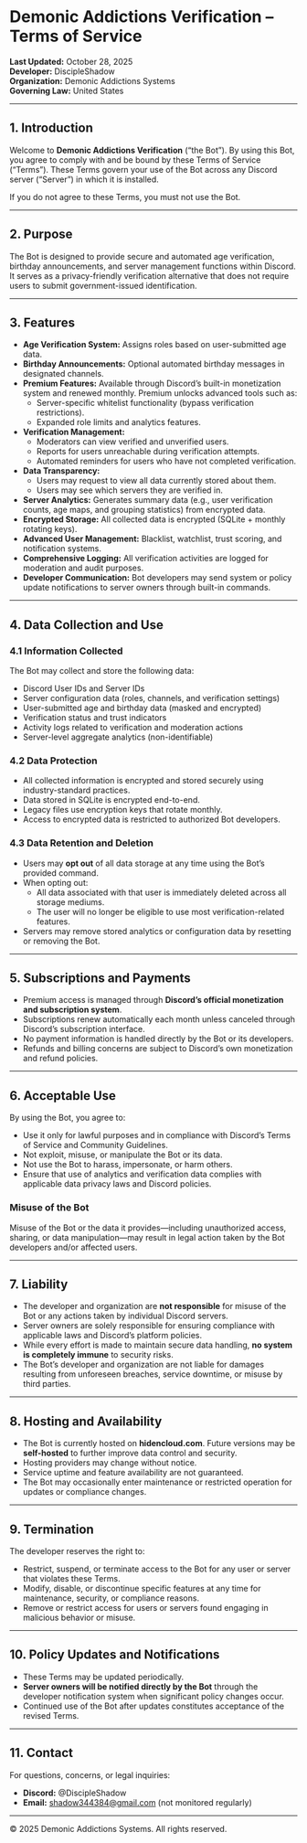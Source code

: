 # Demonic Addictions Verification – Terms of Service

**Last Updated:** October 28, 2025  
**Developer:** DiscipleShadow  
**Organization:** Demonic Addictions Systems  
**Governing Law:** United States  

---

## 1. Introduction
Welcome to **Demonic Addictions Verification** (“the Bot”). By using this Bot, you agree to comply with and be bound by these Terms of Service (“Terms”). These Terms govern your use of the Bot across any Discord server (“Server”) in which it is installed.

If you do not agree to these Terms, you must not use the Bot.

---

## 2. Purpose
The Bot is designed to provide secure and automated age verification, birthday announcements, and server management functions within Discord. It serves as a privacy-friendly verification alternative that does not require users to submit government-issued identification.

---

## 3. Features
- **Age Verification System:** Assigns roles based on user-submitted age data.  
- **Birthday Announcements:** Optional automated birthday messages in designated channels.  
- **Premium Features:** Available through Discord’s built-in monetization system and renewed monthly. Premium unlocks advanced tools such as:  
  - Server-specific whitelist functionality (bypass verification restrictions).  
  - Expanded role limits and analytics features.  
- **Verification Management:**  
  - Moderators can view verified and unverified users.  
  - Reports for users unreachable during verification attempts.  
  - Automated reminders for users who have not completed verification.  
- **Data Transparency:**  
  - Users may request to view all data currently stored about them.  
  - Users may see which servers they are verified in.  
- **Server Analytics:** Generates summary data (e.g., user verification counts, age maps, and grouping statistics) from encrypted data.  
- **Encrypted Storage:** All collected data is encrypted (SQLite + monthly rotating keys).  
- **Advanced User Management:** Blacklist, watchlist, trust scoring, and notification systems.  
- **Comprehensive Logging:** All verification activities are logged for moderation and audit purposes.  
- **Developer Communication:** Bot developers may send system or policy update notifications to server owners through built-in commands.  

---

## 4. Data Collection and Use
### 4.1 Information Collected
The Bot may collect and store the following data:
- Discord User IDs and Server IDs  
- Server configuration data (roles, channels, and verification settings)  
- User-submitted age and birthday data (masked and encrypted)  
- Verification status and trust indicators  
- Activity logs related to verification and moderation actions  
- Server-level aggregate analytics (non-identifiable)  

### 4.2 Data Protection
- All collected information is encrypted and stored securely using industry-standard practices.  
- Data stored in SQLite is encrypted end-to-end.  
- Legacy files use encryption keys that rotate monthly.  
- Access to encrypted data is restricted to authorized Bot developers.  

### 4.3 Data Retention and Deletion
- Users may **opt out** of all data storage at any time using the Bot’s provided command.  
- When opting out:
  - All data associated with that user is immediately deleted across all storage mediums.  
  - The user will no longer be eligible to use most verification-related features.  
- Servers may remove stored analytics or configuration data by resetting or removing the Bot.  

---

## 5. Subscriptions and Payments
- Premium access is managed through **Discord’s official monetization and subscription system**.  
- Subscriptions renew automatically each month unless canceled through Discord’s subscription interface.  
- No payment information is handled directly by the Bot or its developers.  
- Refunds and billing concerns are subject to Discord’s own monetization and refund policies.  

---

## 6. Acceptable Use
By using the Bot, you agree to:
- Use it only for lawful purposes and in compliance with Discord’s Terms of Service and Community Guidelines.  
- Not exploit, misuse, or manipulate the Bot or its data.  
- Not use the Bot to harass, impersonate, or harm others.  
- Ensure that use of analytics and verification data complies with applicable data privacy laws and Discord policies.  

### Misuse of the Bot
Misuse of the Bot or the data it provides—including unauthorized access, sharing, or data manipulation—may result in legal action taken by the Bot developers and/or affected users.

---

## 7. Liability
- The developer and organization are **not responsible** for misuse of the Bot or any actions taken by individual Discord servers.  
- Server owners are solely responsible for ensuring compliance with applicable laws and Discord’s platform policies.  
- While every effort is made to maintain secure data handling, **no system is completely immune** to security risks.  
- The Bot’s developer and organization are not liable for damages resulting from unforeseen breaches, service downtime, or misuse by third parties.  

---

## 8. Hosting and Availability
- The Bot is currently hosted on **hidencloud.com**. Future versions may be **self-hosted** to further improve data control and security.  
- Hosting providers may change without notice.  
- Service uptime and feature availability are not guaranteed.  
- The Bot may occasionally enter maintenance or restricted operation for updates or compliance changes.  

---

## 9. Termination
The developer reserves the right to:
- Restrict, suspend, or terminate access to the Bot for any user or server that violates these Terms.  
- Modify, disable, or discontinue specific features at any time for maintenance, security, or compliance reasons.  
- Remove or restrict access for users or servers found engaging in malicious behavior or misuse.  

---

## 10. Policy Updates and Notifications
- These Terms may be updated periodically.  
- **Server owners will be notified directly by the Bot** through the developer notification system when significant policy changes occur.  
- Continued use of the Bot after updates constitutes acceptance of the revised Terms.  

---

## 11. Contact
For questions, concerns, or legal inquiries:
- **Discord:** @DiscipleShadow  
- **Email:** shadow344384@gmail.com (not monitored regularly)  

---

© 2025 Demonic Addictions Systems. All rights reserved.
